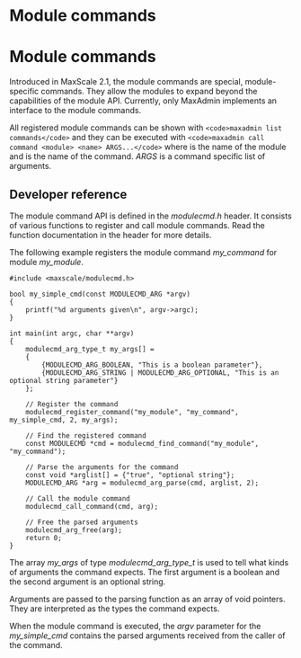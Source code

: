 
# Module commands

# Module commands


Introduced in MaxScale 2.1, the module commands are special, module-specific
commands. They allow the modules to expand beyond the capabilities of the module
API. Currently, only MaxAdmin implements an interface to the module commands.


All registered module commands can be shown with `<code>maxadmin list commands</code>` and
they can be executed with `<code>maxadmin call command <module> <name> ARGS...</code>` where
*<module>* is the name of the module and *<name>* is the name of the command.
*ARGS* is a command specific list of arguments.


## Developer reference


The module command API is defined in the *modulecmd.h* header. It consists of
various functions to register and call module commands. Read the function
documentation in the header for more details.


The following example registers the module command *my_command* for module
*my_module*.



```
#include <maxscale/modulecmd.h>

bool my_simple_cmd(const MODULECMD_ARG *argv)
{
    printf("%d arguments given\n", argv->argc);
}

int main(int argc, char **argv)
{
    modulecmd_arg_type_t my_args[] =
    {
        {MODULECMD_ARG_BOOLEAN, "This is a boolean parameter"},
        {MODULECMD_ARG_STRING | MODULECMD_ARG_OPTIONAL, "This is an optional string parameter"}
    };

    // Register the command
    modulecmd_register_command("my_module", "my_command", my_simple_cmd, 2, my_args);

    // Find the registered command
    const MODULECMD *cmd = modulecmd_find_command("my_module", "my_command");

    // Parse the arguments for the command
    const void *arglist[] = {"true", "optional string"};
    MODULECMD_ARG *arg = modulecmd_arg_parse(cmd, arglist, 2);

    // Call the module command
    modulecmd_call_command(cmd, arg);

    // Free the parsed arguments
    modulecmd_arg_free(arg);
    return 0;
}
```



The array *my_args* of type *modulecmd_arg_type_t* is used to tell what kinds of
arguments the command expects. The first argument is a boolean and the second
argument is an optional string.


Arguments are passed to the parsing function as an array of void pointers. They
are interpreted as the types the command expects.


When the module command is executed, the *argv* parameter for the
*my_simple_cmd* contains the parsed arguments received from the caller of the
command.
